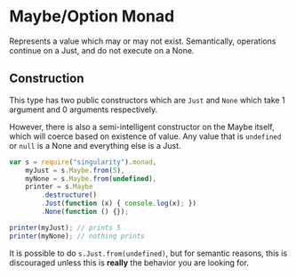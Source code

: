 # Maybe/Option Monad

Represents a value which may or may not exist.  Semantically, operations continue on a Just, and do not execute on a None.

## Construction
This type has two public constructors which are ```Just``` and ```None``` which take 1 argument and 0 arguments respectively.

However, there is also a semi-intelligent constructor on the Maybe itself, which will coerce based on existence of value.
Any value that is ```undefined``` or ```null``` is a None and everything else is a Just.

```javascript
var s = require("singularity").monad,
    myJust = s.Maybe.from(5),
    myNone = s.Maybe.from(undefined),
    printer = s.Maybe
        .destructure()
        .Just(function (x) { console.log(x); })
        .None(function () {});

printer(myJust); // prints 5
printer(myNone); // nothing prints
```

It is possible to do ```s.Just.from(undefined)```, but for semantic reasons, this is discouraged unless this is **really** the behavior you are looking for.
